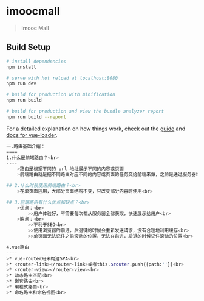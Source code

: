 # imoocmall

> Imooc Mall

## Build Setup

``` bash
# install dependencies
npm install

# serve with hot reload at localhost:8080
npm run dev

# build for production with minification
npm run build

# build for production and view the bundle analyzer report
npm run build --report
```

For a detailed explanation on how things work, check out the [guide](http://vuejs-templates.github.io/webpack/) and [docs for vue-loader](http://vuejs.github.io/vue-loader).


``` bash
一.路由基础介绍：
====
1.什么是前端路由？<br>
----
    >路由是根据不同的 url 地址展示不同的内容或页面
    >前端路由就是把不同路由对应不同的内容或页面的任务交给前端来做，之前是通过服务器端根据 url 的不同返回不同的页面实现<br>

## 2.什么时候使用前端路由？<br>
    >在单页面应用，大部分页面结构不变，只改变部分内容时使用<br>

## 3.前端路由有什么优点和缺点？<br>
    >优点：<br>
        >>用户体验好，不需要每次都从服务器全部获取，快速展示给用户<br>
    >缺点：<br>
        >>不利于SEO<br>
        >>使用浏览器的前进，后退键的时候会重新发送请求，没有合理地利用缓存<br>
        >>单页面无法记住之前滚动的位置，无法在前进，后退的时候记住滚动的位置<br>

4.vue路由
----
>* vue-router用来构建SPA<br>
>* <router-link></router-link>或者this.$router.push{{path:''}}<br>
>* <router-view></router-view><br>
>* 动态路由匹配<br>
>* 嵌套路由<br>
>* 编程式路由<br>
>* 命名路由和命名视图<br>
```